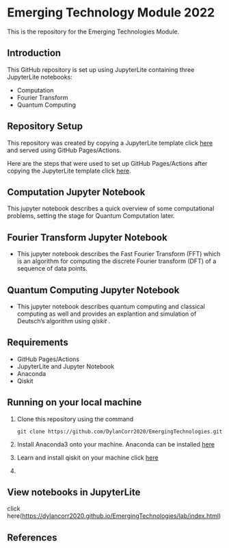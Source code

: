 # Emerging Technology Module 2022

This is the repository for the Emerging Technologies Module.
<br>

## Introduction

This GitHub repository is set up using JupyterLite containing three JupyterLite notebooks:

- Computation
- Fourier Transform
- Quantum Computing
  <br>

## Repository Setup

This repository was created by copying a JupyterLite template click [here](https://github.com/jupyterlite/demo) and served using GitHub Pages/Actions.
<br>

Here are the steps that were used to set up GitHub Pages/Actions after copying the JupyterLite template click [here](https://jupyterlite.readthedocs.io/en/latest/quickstart/deploy.html).

## Computation Jupyter Notebook

This jupyter notebook describes a quick overview of some computational problems, setting the stage for Quantum Computation later.

## Fourier Transform Jupyter Notebook

- This jupyter notebook describes the Fast Fourier Transform (FFT)
  which is an algorithm for computing the discrete Fourier transform (DFT) of a sequence of data points.

## Quantum Computing Jupyter Notebook

- This jupyter notebook describes quantum computing and classical
  computing as well and provides an explantion and simulation of Deutsch’s algorithm using <i> qiskit </i>.

## Requirements

- GitHub Pages/Actions
- JupyterLite and Jupyter Notebook
- Anaconda
- Qiskit

## Running on your local machine

<ol>
<li>Clone this repository using the command  
  
```
git clone https://github.com/DylanCorr2020/EmergingTechnologies.git
```
 </li>
<li>
  
  Install Anaconda3 onto your machine. Anaconda can be installed 
  [here](https://www.anaconda.com/products/individual#linux)
  
</li>

<li>
  
  Learn and install qiskit on your machine click [here](https://www.anaconda.com/products/individual#linux)
  
</li>
  
<li>

</ol>

## View notebooks in JupyterLite

click here(https://dylancorr2020.github.io/EmergingTechnologies/lab/index.html)

## References
